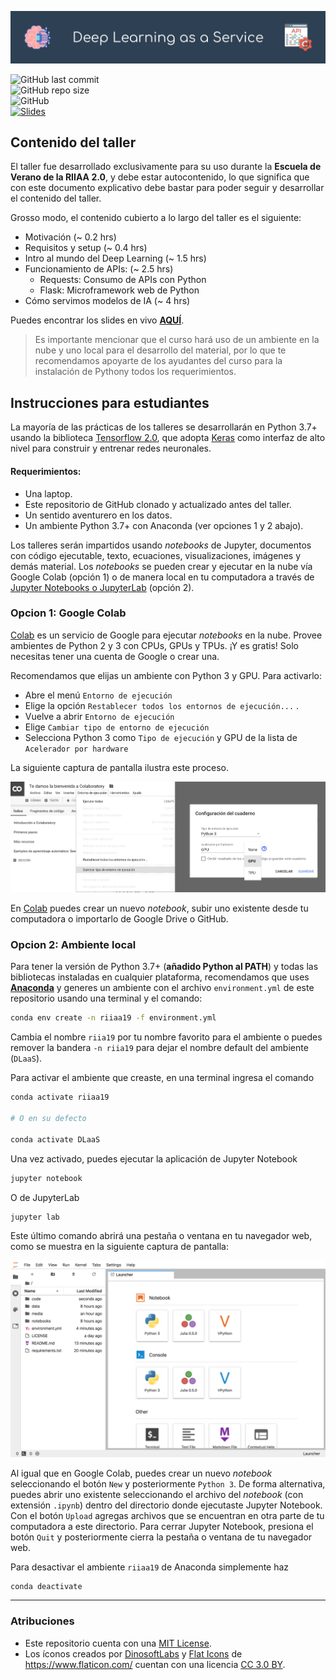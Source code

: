 ![DLaaS](media/banner.png)

![GitHub last commit](https://img.shields.io/github/last-commit/RodolfoFerro/RIIAA19-DLaaS?style=for-the-badge) <br>
![GitHub repo size](https://img.shields.io/github/repo-size/RodolfoFerro/RIIAA19-DLaaS?style=for-the-badge) <br>
![GitHub](https://img.shields.io/github/license/RodolfoFerro/RIIAA19-DLaaS?style=for-the-badge) <br>
[![Slides](https://img.shields.io/static/v1?label=Slides&message=Google%20Slides&color=tomato&style=for-the-badge)](https://docs.google.com/presentation/d/e/2PACX-1vQu3NcX5En0X4fd65-jziWHvPmkU1tUNQurw3lAgfcEHNwtmsaLg4zrE5AKwkYb0cshCXM0p55Is47p/pub?start=false&loop=false&delayms=3000)

## Contenido del taller

El taller fue desarrollado exclusivamente para su uso durante la **Escuela de Verano de la RIIAA 2.0**, y debe estar autocontenido, lo que significa que con este documento explicativo debe bastar para poder seguir y desarrollar el contenido del taller.

Grosso modo, el contenido cubierto a lo largo del taller es el siguiente:
- Motivación (~ 0.2 hrs)
- Requisitos y setup (~ 0.4 hrs)
- Intro al mundo del Deep Learning (~ 1.5 hrs)
- Funcionamiento de APIs:	(~ 2.5 hrs)
  - Requests: Consumo de APIs con Python	
  - Flask: Microframework web de Python		
- Cómo servimos modelos de IA	(~ 4 hrs)

Puedes encontrar los slides en vivo [**AQUÍ**](https://docs.google.com/presentation/d/e/2PACX-1vQu3NcX5En0X4fd65-jziWHvPmkU1tUNQurw3lAgfcEHNwtmsaLg4zrE5AKwkYb0cshCXM0p55Is47p/pub?start=false&loop=false&delayms=3000).

> Es importante mencionar que el curso hará uso de un ambiente en la nube y uno local para el desarrollo del material, por lo que te recomendamos apoyarte de los ayudantes del curso para la instalación de Pythony todos los requerimientos.

## Instrucciones para estudiantes

La mayoría de las prácticas de los talleres se desarrollarán en Python 3.7+ usando la biblioteca [Tensorflow 2.0](https://www.tensorflow.org/), que adopta [Keras](https://www.tensorflow.org/versions/r2.0/api_docs/python/tf/keras) como interfaz de alto nivel para construir y entrenar redes neuronales.

#### Requerimientos:
* Una laptop.
* Este repositorio de GitHub clonado y actualizado antes del taller.
* Un sentido aventurero en los datos.
* Un ambiente Python 3.7+ con Anaconda (ver opciones 1 y 2 abajo).

Los talleres serán impartidos usando *notebooks* de Jupyter, documentos con código ejecutable, texto, ecuaciones, visualizaciones, imágenes y demás material. Los *notebooks* se pueden crear y ejecutar en la nube vía Google Colab (opción 1) o de manera local en tu computadora a través de [Jupyter Notebooks o JupyterLab](https://jupyter.org/) (opción 2).

### Opcion 1: Google Colab

[Colab](https://colab.research.google.com) es un servicio de Google para ejecutar *notebooks* en la nube. Provee ambientes de Python 2 y 3 con CPUs, GPUs y TPUs. ¡Y es gratis! Solo necesitas tener una cuenta de Google o crear una.

Recomendamos que elijas un ambiente con Python 3 y GPU. Para activarlo:

* Abre el menú `Entorno de ejecución`
* Elige la opción `Restablecer todos los entornos de ejecución...` .
* Vuelve a abrir `Entorno de ejecución`
* Elige `Cambiar tipo de entorno de ejecución`
* Selecciona Python 3 como `Tipo de ejecución` y GPU de la lista de `Acelerador por hardware`

La siguiente captura de pantalla ilustra este proceso.

![](media/escoge_acelerador.png)

En [Colab](https://colab.research.google.com) puedes crear un nuevo *notebook*, subir uno existente desde tu computadora o importarlo de Google Drive o GitHub.

### Opcion 2: Ambiente local

Para tener la versión de Python 3.7+ (**añadido Python al PATH**) y todas las bibliotecas instaladas en cualquier plataforma, recomendamos que uses [**Anaconda**](https://www.anaconda.com/) y generes un ambiente con el archivo `environment.yml` de este repositorio usando una terminal y el comando:

```bash
conda env create -n riiaa19 -f environment.yml
```

Cambia el nombre `riia19` por tu nombre favorito para el ambiente o puedes remover la bandera `-n riia19` para dejar el nombre default del ambiente (`DLaaS`).

Para activar el ambiente que creaste, en una terminal ingresa el comando

```bash
conda activate riiaa19

# O en su defecto

conda activate DLaaS
```

Una vez activado, puedes ejecutar la aplicación de Jupyter Notebook

```bash
jupyter notebook
```
O de JupyterLab

```bash
jupyter lab
```

Este último comando abrirá una pestaña o ventana en tu navegador web, como se muestra en la siguiente captura de pantalla:

![](media/jupyter_lab.png)

Al igual que en Google Colab, puedes crear un nuevo *notebook* seleccionando el botón `New` y posteriormente `Python 3`. De forma alternativa, puedes abrir uno existente seleccionando el archivo del *notebook* (con extensión `.ipynb`) dentro del directorio donde ejecutaste Jupyter Notebook. Con el botón `Upload` agregas archivos que se encuentran en otra parte de tu computadora a este directorio. Para cerrar Jupyter Notebook, presiona el botón `Quit` y posteriormente cierra la pestaña o ventana de tu navegador web.

Para desactivar el ambiente `riiaa19` de Anaconda simplemente haz

```
conda deactivate
```

***

### Atribuciones

- Este repositorio cuenta con una  [MIT License](https://github.com/RodolfoFerro/RIIAA19-DLaaS/blob/master/LICENSE).
- Los íconos creados por [DinosoftLabs](https://www.flaticon.com/authors/dinosoftlabs) y [Flat Icons](https://www.flaticon.com/authors/flat-icons) de <https://www.flaticon.com/> cuentan con una licencia [CC 3.0 BY](http://creativecommons.org/licenses/by/3.0/).
